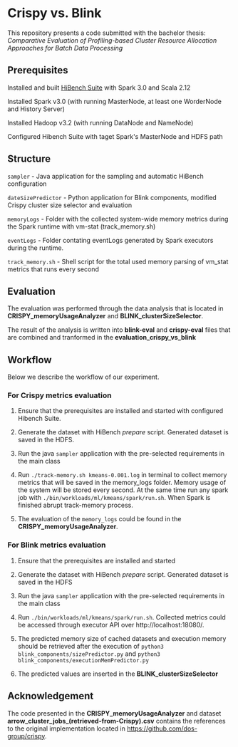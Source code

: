 # Crispy vs. Blink

This repository presents a code submitted with the bachelor thesis: 
*Comparative Evaluation of Profiling-based
Cluster Resource Allocation Approaches for
Batch Data Processing*

## Prerequisites

Installed and built [HiBench Suite](https://github.com/Intel-bigdata/HiBench) with Spark 3.0 and Scala 2.12

Installed Spark v3.0 (with running MasterNode, at least one WorderNode and History Server)

Installed Hadoop v3.2 (with running DataNode and NameNode)

Configured Hibench Suite with taget Spark's MasterNode and HDFS path

## Structure

`sampler` - Java application for the sampling and automatic HiBench configuration

`dateSizePredictor` - Python application for Blink components, modified Crispy cluster size selector and evaluation

`memoryLogs` - Folder with the collected system-wide memory metrics during the Spark runtime with vm-stat (track_memory.sh)

`eventLogs` - Folder contating eventLogs generated by Spark executors during the runtime.

`track_memory.sh` - Shell script for the total used memory parsing of vm_stat metrics that runs every second

## Evaluation

The evaluation was performed through the data analysis that is located in **CRISPY_memoryUsageAnalyzer** and **BLINK_clusterSizeSelector**.

The result of the analysis is written into **blink-eval** and **crispy-eval** files that are combined and tranformed in the **evaluation_crispy_vs_blink**

## Workflow

Below we describe the workflow of our experiment.

### For Crispy metrics evaluation

1. Ensure that the prerequisites are installed and started with configured Hibench Suite.

2. Generate the dataset with HiBench *prepare* script. Generated dataset is saved in the HDFS.

3. Run the java `sampler` application with the pre-selected requirements in the main class

4. Run ```./track-memory.sh kmeans-0.001.log``` in terminal to collect memory metrics that will be saved in the memory_logs folder. Memory usage of the system will be stored every second. At the same time run any spark job with ```./bin/workloads/ml/kmeans/spark/run.sh```. When Spark is finished abrupt track-memory process.

5. The evaluation of the ``memory_logs`` could be found in the **CRISPY_memoryUsageAnalyzer**.


### For Blink metrics evaluation

1. Ensure that the prerequisites are installed and started

2. Generate the dataset with HiBench *prepare* script. Generated dataset is saved in the HDFS

3. Run the java `sampler` application with the pre-selected requirements in the main class

4. Run ```./bin/workloads/ml/kmeans/spark/run.sh```. Collected metrics could be accessed through executor API over http://localhost:18080/. 

5. The predicted memory size of cached datasets and execution memory should be retrieved after the execution of ``python3 blink_components/sizePredictor.py`` and ``python3 blink_components/executionMemPredictor.py``

6. The predicted values are inserted in the **BLINK_clusterSizeSelector**


## Acknowledgement
The code presented in the **CRISPY_memoryUsageAnalyzer** and dataset **arrow_cluster_jobs_(retrieved-from-Crispy).csv** contains the references to the original implementation located in https://github.com/dos-group/crispy.
